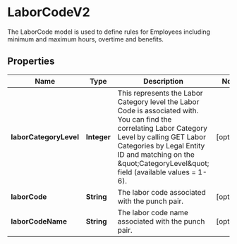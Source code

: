 

# LaborCodeV2

The LaborCode model is used to define rules for Employees including minimum and maximum hours, overtime and benefits.

## Properties

| Name | Type | Description | Notes |
|------------ | ------------- | ------------- | -------------|
|**laborCategoryLevel** | **Integer** | This represents the Labor Category level the Labor Code is associated with.   You can find the correlating Labor Category Level by calling GET Labor Categories  by Legal Entity ID and matching on the \&quot;CategoryLevel\&quot; field (available values &#x3D; 1-6). |  [optional] |
|**laborCode** | **String** | The labor code associated with the punch pair. |  [optional] |
|**laborCodeName** | **String** | The labor code name associated with the punch pair. |  [optional] |



